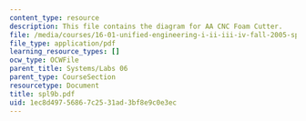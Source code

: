 ```yaml
---
content_type: resource
description: This file contains the diagram for AA CNC Foam Cutter.
file: /media/courses/16-01-unified-engineering-i-ii-iii-iv-fall-2005-spring-2006/1ec8d49756867c2531ad3bf8e9c0e3ec_spl9b.pdf
file_type: application/pdf
learning_resource_types: []
ocw_type: OCWFile
parent_title: Systems/Labs 06
parent_type: CourseSection
resourcetype: Document
title: spl9b.pdf
uid: 1ec8d497-5686-7c25-31ad-3bf8e9c0e3ec
---
```

